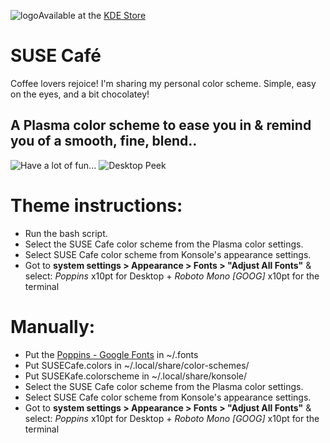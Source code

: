 ![logo](https://i.imgur.com/WFh4Qfj.png)Available at the [KDE Store](https://store.kde.org/p/1739623/)
# SUSE Café
  Coffee lovers rejoice! I'm sharing my personal color scheme. Simple, easy on the eyes, and a bit chocolatey!
## A Plasma color scheme to ease you in & remind you of a smooth, fine, blend..
![Have a lot of fun...](https://i.imgur.com/ap8KboW.png)
![Desktop Peek](https://i.imgur.com/tpgK0pC.jpeg)
# Theme instructions:
* Run the bash script.
* Select the SUSE Cafe color scheme from the Plasma color settings.
* Select SUSE Cafe color scheme from Konsole's appearance settings.
* Got to **system settings > Appearance > Fonts > "Adjust All Fonts"** & select: _Poppins_ x10pt for Desktop + _Roboto Mono [GOOG]_ x10pt for the terminal

# Manually:
* Put the [Poppins - Google Fonts](https://fonts.google.com/specimen/Poppins?query=poppins%22) in ~/.fonts
* Put SUSECafe.colors in ~/.local/share/color-schemes/
* Put SUSEKafe.colorscheme in ~/.local/share/konsole/
* Select the SUSE Cafe color scheme from the Plasma color settings.
* Select SUSE Cafe color scheme from Konsole's appearance settings.
* Got to **system settings > Appearance > Fonts > "Adjust All Fonts"** & select: _Poppins_ x10pt for Desktop + _Roboto Mono [GOOG]_ x10pt for the terminal
